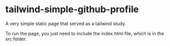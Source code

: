 # tailwind-simple-github-profile

A very simple static page that served as a tailwind study.

To run the page, you just need to include the index.html file, which is in the src folder.
